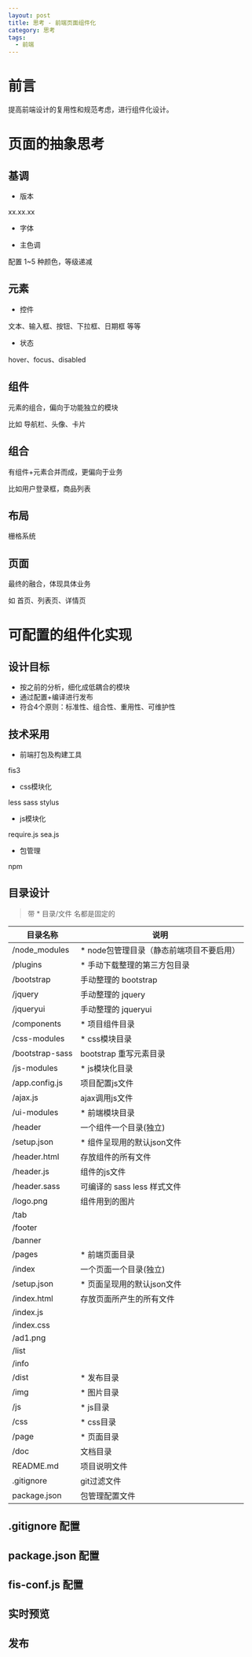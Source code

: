 ```yaml
---
layout: post
title: 思考 - 前端页面组件化
category: 思考
tags:
  - 前端
---
```


# 前言

提高前端设计的复用性和规范考虑，进行组件化设计。

# 页面的抽象思考

## 基调

- 版本

xx.xx.xx

- 字体

- 主色调

配置 1~5 种颜色，等级递减

## 元素

- 控件

文本、输入框、按钮、下拉框、日期框 等等

- 状态

hover、focus、disabled

## 组件

元素的组合，偏向于功能独立的模块

比如 导航栏、头像、卡片

## 组合

有组件+元素合并而成，更偏向于业务

比如用户登录框，商品列表

## 布局

栅格系统

## 页面

最终的融合，体现具体业务

如 首页、列表页、详情页

# 可配置的组件化实现

## 设计目标

- 按之前的分析，细化成低耦合的模块
- 通过配置+编译进行发布
- 符合4个原则：标准性、组合性、重用性、可维护性

## 技术采用

- 前端打包及构建工具

fis3

- css模块化

less sass stylus

- js模块化

require.js
sea.js

- 包管理

npm

## 目录设计

> 带 * 目录/文件 名都是固定的

目录名称                   | 说明
--------------------------|---------------------------------
/node_modules             | * node包管理目录（静态前端项目不要启用）
/plugins                  | * 手动下载整理的第三方包目录
  /bootstrap              | 手动整理的 bootstrap
  /jquery                 | 手动整理的 jquery
  /jqueryui               | 手动整理的 jqueryui
/components               | * 项目组件目录
  /css-modules            | * css模块目录
    /bootstrap-sass       | bootstrap 重写元素目录
  /js-modules             | * js模块化目录
    /app.config.js        | 项目配置js文件
    /ajax.js              | ajax调用js文件
  /ui-modules             | * 前端模块目录
    /header               | 一个组件一个目录(独立)
      /setup.json         | * 组件呈现用的默认json文件
      /header.html        | 存放组件的所有文件
      /header.js          | 组件的js文件
      /header.sass        | 可编译的 sass less 样式文件
      /logo.png           | 组件用到的图片
    /tab                  |
    /footer               |
    /banner               |
/pages                    | * 前端页面目录
  /index                  | 一个页面一个目录(独立)
    /setup.json           | * 页面呈现用的默认json文件
    /index.html           | 存放页面所产生的所有文件
    /index.js             |
    /index.css            |
    /ad1.png              |
  /list                   |
  /info                   |
/dist                     | * 发布目录
  /img                    | * 图片目录
  /js                     | * js目录
  /css                    | * css目录
  /page                   | * 页面目录
/doc                      | 文档目录
README.md                 | 项目说明文件
.gitignore                | git过滤文件
package.json              | 包管理配置文件

## .gitignore 配置

## package.json 配置

## fis-conf.js 配置

## 实时预览

## 发布


